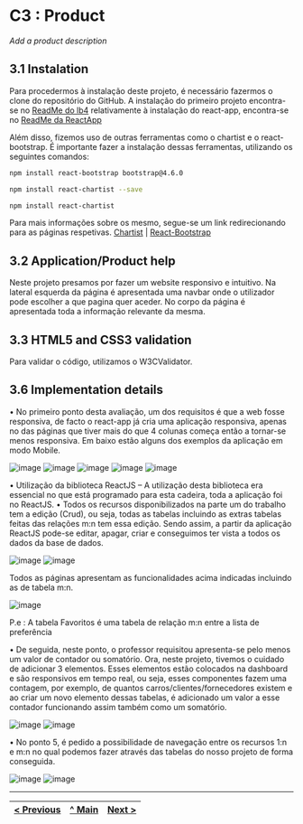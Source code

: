 # C3 : Product

_Add a product description_

## 3.1 Instalation

Para procedermos à instalação deste projeto, é necessário fazermos o clone do repositório do GitHub.
A instalação do  primeiro projeto encontra-se no [ReadMe do lb4](https://github.com/ProgramacaoWebGrupo1/M2/blob/main/src/lb4-standvirtualpw/README.md) 
relativamente à instalação do react-app, encontra-se no [ReadMe da ReactApp](https://github.com/ProgramacaoWebGrupo1/M2/tree/main/src/standvirtualpw/README.md)

Além disso, fizemos uso de outras ferramentas como o chartist e o react-bootstrap. É importante fazer a instalação dessas ferramentas, utilizando os seguintes comandos:
```sh
npm install react-bootstrap bootstrap@4.6.0
```
```sh
npm install react-chartist --save
```
```sh
npm install react-chartist
```
Para mais informações sobre os mesmo, segue-se um link redirecionando para as páginas respetivas. [Chartist](https://www.npmjs.com/package/react-chartist) | [React-Bootstrap](https://react-bootstrap.github.io/getting-started/introduction/)


## 3.2 Application/Product help

Neste projeto presamos por fazer um website responsivo e intuitivo.
Na lateral esquerda da página é apresentada uma navbar onde o utilizador pode escolher a que pagina quer aceder.
No corpo da página é apresentada toda a informação relevante da mesma.


## 3.3 HTML5 and CSS3 validation

Para validar o código, utilizamos o W3CValidator. 

## 3.6 Implementation details

•	No primeiro ponto desta avaliação, um dos requisitos é que a web fosse responsiva, de facto o react-app já cria uma aplicação responsiva, apenas no das páginas que tiver mais do que 4 colunas começa então a tornar-se menos responsiva.
Em baixo estão alguns dos exemplos da aplicação em modo Mobile.

![image](https://user-images.githubusercontent.com/82088513/121918969-74ff2500-cd2e-11eb-99f7-54b52981df76.png)
![image](https://user-images.githubusercontent.com/82088513/121918986-7892ac00-cd2e-11eb-9555-175005b5ac7a.png)
![image](https://user-images.githubusercontent.com/82088513/121918999-7c263300-cd2e-11eb-9933-279208ffd3cc.png)
![image](https://user-images.githubusercontent.com/82088513/121919008-7f212380-cd2e-11eb-9b23-1951e857aa4a.png)
![image](https://user-images.githubusercontent.com/82088513/121919019-80eae700-cd2e-11eb-9bc7-81cab3ee65c2.png)

•	Utilização da biblioteca ReactJS – A utilização desta biblioteca era essencial no que está programado para esta cadeira, toda a aplicação foi no ReactJS.
•	Todos os recursos disponibilizados na parte um do trabalho tem a edição (Crud), ou seja, todas as tabelas incluindo as extras tabelas feitas das relações m:n tem essa edição. Sendo assim, a partir da aplicação ReactJS pode-se editar, apagar, criar e conseguimos ter vista a todos os dados da base de dados.

![image](https://user-images.githubusercontent.com/82088513/121919068-8fd19980-cd2e-11eb-8b56-9f94265c9cf2.png)
![image](https://user-images.githubusercontent.com/82088513/121919083-9233f380-cd2e-11eb-89ad-dda55393098f.png)

Todos as páginas apresentam as funcionalidades acima indicadas incluindo as de tabela m:n.

![image](https://user-images.githubusercontent.com/82088513/121919115-9a8c2e80-cd2e-11eb-9a85-904ed795841b.png)

P.e : A tabela Favoritos é uma tabela de relação m:n entre a lista de preferência 

•	De seguida, neste ponto, o professor requisitou apresenta-se pelo menos um valor de contador ou somatório. Ora, neste projeto, tivemos o cuidado de adicionar 3 elementos. Esses elementos estão colocados na dashboard e são responsivos em tempo real, ou seja, esses componentes fazem uma contagem, por exemplo, de quantos carros/clientes/fornecedores existem e ao criar um novo elemento dessas tabelas, é adicionado um valor a esse contador funcionando assim também como um somatório. 

![image](https://user-images.githubusercontent.com/82088513/121919194-ad9efe80-cd2e-11eb-8697-24426c633896.png)
![image](https://user-images.githubusercontent.com/82088513/121919208-b1328580-cd2e-11eb-9d1f-36c16dd94e18.png)


•	No ponto 5, é pedido a possibilidade de navegação entre os recursos 1:n e m:n no qual podemos fazer através das tabelas do nosso projeto de forma conseguida.

![image](https://user-images.githubusercontent.com/82088513/121919238-ba235700-cd2e-11eb-9800-173838e65adf.png)
![image](https://user-images.githubusercontent.com/82088513/121919259-bd1e4780-cd2e-11eb-8793-0618f0bd774f.png)

---
[< Previous](c2.md) | [^ Main](https://github.com/exemploTrabalho/report) | [Next >](c4.md)
:--- | :---: | ---: 
